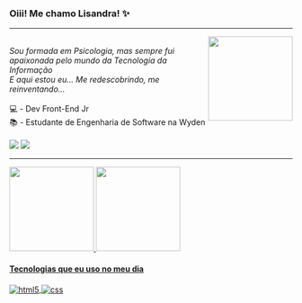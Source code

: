 ### Oiii! Me chamo Lisandra! ✨
<hr><img align="right" width="150" src="https://media.giphy.com/media/LmNwrBhejkK9EFP504/giphy.gif"/>
<div style="display: inline_block"><br>
<em>Sou formada em Psicologia, mas sempre fui apaixonada pelo mundo da Tecnologia da Informação</em><br>
<em>E aqui estou eu... Me redescobrindo, me reinventando...</em><br><br>
💻 - Dev Front-End Jr <br>
📚 - Estudante de Engenharia de Software na Wyden <br>
</div>

<div style="display: inline_block"><br>
  <a href="https://www.instagram.com/lisbispoofc/" target="_blank"><img src="https://img.shields.io/badge/-Instagram-%23E4405F?style=for-the-badge&logo=instagram&logoColor=white" target="_blank"></a>
  <a href="https://www.linkedin.com/in/lisandra-bispo-engsoftware/" target="_blank"><img src="https://img.shields.io/badge/-LinkedIn-%230077B5?style=for-the-badge&logo=linkedin&logoColor=white" target="_blank"></a>
</div>
<hr>
<div>
 <a href="https://github.com/vnduda">
 <img height="150em" src="https://github-readme-stats.vercel.app/api?username=Lisbispo&show_icons=true&theme=radical&include_all_commits=true&count_private=true"/>
 <img height="150em" src="https://github-readme-stats.vercel.app/api/top-langs/?username=Lisbispo&layout=compact&langs_count=7&theme=radical"/>
</div>

<h4>Tecnologias que eu uso no meu dia</h4>
<div style="display: inline_block">
  <img align="center" alt="html5" src="https://img.shields.io/badge/HTML5-E34F26?style=for-the-badge&logo=html5&logoColor=white" />
  <img align="center" alt="css" src="https://img.shields.io/badge/CSS3-1572B6?style=for-the-badge&logo=css3&logoColor=white" />
</div><br/>
